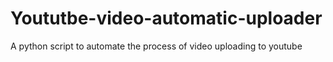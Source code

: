 # Yoututbe-video-automatic-uploader
A python script to automate the process of video uploading to youtube
